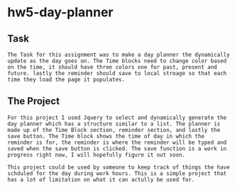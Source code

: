 # hw5-day-planner

## Task 
    The Task for this assignment was to make a day planner the dynamically update as the day goes on. The Time blocks need to change color based on the time, it should have three colors one for past, present and future. lastly the reminder should save to local stroage so that each time they load the page it populates. 


## The Project
    For this project I used Jquery to select and dynamically generate the day planner which has a structure similar to a list. The planner is made up of the Time Block section, reminder section, and lastly the save button. The Time block shows the time of day in which the reminder is for, the reminder is where the reminder will be typed and saved when the save button is clicked. The save function is a work in progress right now, I will hopefully figure it out soon.
    
    This project could be used by someone to keep track of things the have schduled for the day during work hours. This is a simple project that has a lot of limitation on what it can actully be used for. 